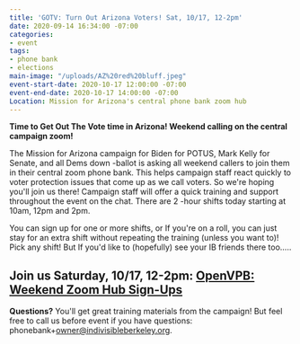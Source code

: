 ```yaml
---
title: 'GOTV: Turn Out Arizona Voters! Sat, 10/17, 12-2pm'
date: 2020-09-14 16:34:00 -07:00
categories:
- event
tags:
- phone bank
- elections
main-image: "/uploads/AZ%20red%20bluff.jpeg"
event-start-date: 2020-10-17 12:00:00 -07:00
event-end-date: 2020-10-17 14:00:00 -07:00
Location: Mission for Arizona's central phone bank zoom hub
---
```


**Time to Get Out The Vote time in Arizona!    Weekend calling on the central campaign zoom!**

The Mission for Arizona campaign for Biden for POTUS, Mark Kelly for Senate, and all Dems down -ballot is asking all weekend callers to join them in their central zoom phone bank.  This helps campaign staff react quickly to voter protection issues that come up as we call voters.  So we're hoping you'll join us there!  Campaign staff will offer a quick training and support throughout the event on the chat. There are 2 -hour shifts today starting at  10am, 12pm and 2pm.

You can sign up for one or more shifts, or If you're on a roll, you can just stay for an extra shift without repeating the training (unless you want to)! Pick any shift! But If you'd like to (hopefully) see your IB friends there too.....

## **Join us Saturday, 10/17, 12-2pm: [OpenVPB: Weekend Zoom Hub Sign-Ups  ](https://www.mobilize.us/missionforaz/event/312751/)**

**Questions?** You'll get great training materials from the campaign! But feel free to call us before event if you have questions: phonebank\+owner@indivisibleberkeley.org.